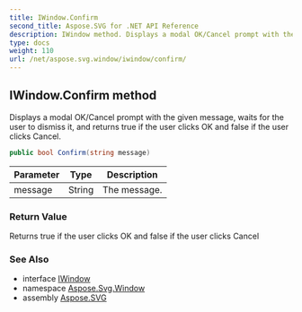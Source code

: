 ```yaml
---
title: IWindow.Confirm
second_title: Aspose.SVG for .NET API Reference
description: IWindow method. Displays a modal OK/Cancel prompt with the given message waits for the user to dismiss it and returns true if the user clicks OK and false if the user clicks Cancel
type: docs
weight: 110
url: /net/aspose.svg.window/iwindow/confirm/
---
```

## IWindow.Confirm method

Displays a modal OK/Cancel prompt with the given message, waits for the user to dismiss it, and returns true if the user clicks OK and false if the user clicks Cancel.

```csharp
public bool Confirm(string message)
```

| Parameter | Type | Description |
| --- | --- | --- |
| message | String | The message. |

### Return Value

Returns true if the user clicks OK and false if the user clicks Cancel

### See Also

* interface [IWindow](../)
* namespace [Aspose.Svg.Window](../../iwindow/)
* assembly [Aspose.SVG](../../../)
